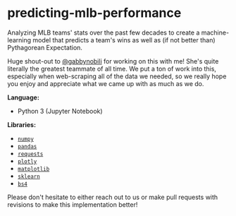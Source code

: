 # predicting-mlb-performance
Analyzing MLB teams' stats over the past few decades to create a machine-learning model that predicts a team's wins as well as (if not better than) Pythagorean Expectation.

Huge shout-out to [@gabbynobili](https://github.com/gabbynobili) for working on this with me! She's quite literally the greatest teammate of all time. We put a ton of work into this, especially when web-scraping all of the data we needed, so we really hope you enjoy and appreciate what we came up with as much as we do.

**Language:**
  + Python 3 (Jupyter Notebook)
  
**Libraries:**
  + [`numpy`](https://www.numpy.org)
  + [`pandas`](https://pandas.pydata.org)
  + [`requests`](https://docs.python-requests.org)
  + [`plotly`](https://plot.ly/)
  + [`matplotlib`](https://matplotlib.org/)
  + [`sklearn`](https://scikit-learn.org/)
  + [`bs4`](https://www.crummy.com/software/BeautifulSoup/bs4/doc/)

Please don't hesitate to either reach out to us or make pull requests with revisions to make this implementation better!
